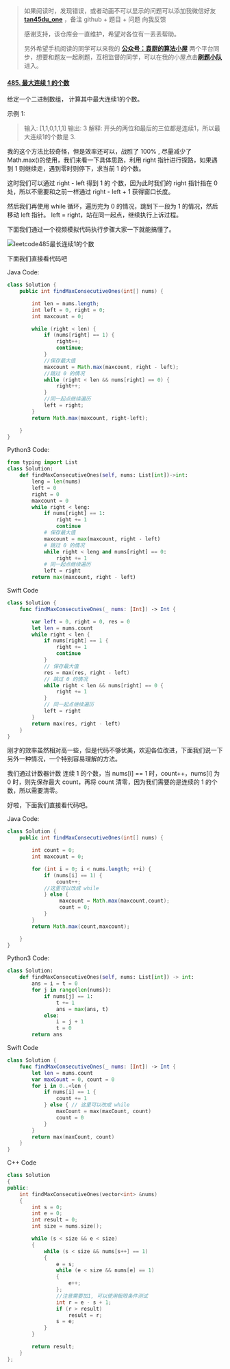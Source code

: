 > 如果阅读时，发现错误，或者动画不可以显示的问题可以添加我微信好友  **[tan45du_one](https://raw.githubusercontent.com/tan45du/tan45du.github.io/master/个人微信.15egrcgqd94w.jpg)** ，备注  github  + 题目 + 问题  向我反馈
>
> 感谢支持，该仓库会一直维护，希望对各位有一丢丢帮助。
>
> 另外希望手机阅读的同学可以来我的 <u>[**公众号：袁厨的算法小屋**](https://raw.githubusercontent.com/tan45du/test/master/微信图片_20210320152235.2pthdebvh1c0.png)</u> 两个平台同步，想要和题友一起刷题，互相监督的同学，可以在我的小屋点击<u>[**刷题小队**](https://raw.githubusercontent.com/tan45du/test/master/微信图片_20210320152235.2pthdebvh1c0.png)</u>进入。

#### [485. 最大连续 1 的个数](https://leetcode-cn.com/problems/max-consecutive-ones/)

给定一个二进制数组， 计算其中最大连续1的个数。

示例 1:

> 输入: [1,1,0,1,1,1]
> 输出: 3
> 解释: 开头的两位和最后的三位都是连续1，所以最大连续1的个数是 3.

我的这个方法比较奇怪，但是效率还可以，战胜了 100% , 尽量减少了 Math.max()的使用，我们来看一下具体思路，利用 right 指针进行探路，如果遇到 1 则继续走，遇到零时则停下，求当前 1 的个数。

这时我们可以通过 right - left 得到 1 的 个数，因为此时我们的 right 指针指在 0 处，所以不需要和之前一样通过 right - left + 1 获得窗口长度。

然后我们再使用 while 循环，遍历完为 0 的情况，跳到下一段为 1 的情况，然后移动 left 指针。 left = right，站在同一起点，继续执行上诉过程。

下面我们通过一个视频模拟代码执行步骤大家一下就能搞懂了。

 ![leetcode485最长连续1的个数](https://cdn.jsdelivr.net/gh/tan45du/test1@master/20210122/leetcode485最长连续1的个数.7avzcthkit80.gif)





下面我们直接看代码吧

Java Code:

```java
class Solution {
    public int findMaxConsecutiveOnes(int[] nums) {

        int len = nums.length;
        int left = 0, right = 0;
        int maxcount = 0;

        while (right < len) {
            if (nums[right] == 1) {
                right++;
                continue;
            }
            //保存最大值
            maxcount = Math.max(maxcount, right - left);
            //跳过 0 的情况
            while (right < len && nums[right] == 0) {
                right++;
            }
            //同一起点继续遍历
            left = right;
        }
        return Math.max(maxcount, right-left);

    }
}
```

Python3 Code:

```python
from typing import List
class Solution:
    def findMaxConsecutiveOnes(self, nums: List[int])->int:
        leng = len(nums)
        left = 0
        right = 0
        maxcount = 0
        while right < leng:
            if nums[right] == 1:
                right += 1
                continue
            # 保存最大值
            maxcount = max(maxcount, right - left)
            # 跳过 0 的情况
            while right < leng and nums[right] == 0:
                right += 1
            # 同一起点继续遍历
            left = right
        return max(maxcount, right - left)
```

Swift Code

```swift
class Solution {
    func findMaxConsecutiveOnes(_ nums: [Int]) -> Int {

        var left = 0, right = 0, res = 0
        let len = nums.count
        while right < len {
            if nums[right] == 1 {
                right += 1
                continue
            }
            // 保存最大值
            res = max(res, right - left)
            // 跳过 0 的情况
            while right < len && nums[right] == 0 {
                right += 1
            }
            // 同一起点继续遍历
            left = right
        }
        return max(res, right - left)
    }
}
```

刚才的效率虽然相对高一些，但是代码不够优美，欢迎各位改进，下面我们说一下另外一种情况，一个特别容易理解的方法。

我们通过计数器计数 连续 1 的个数，当 nums[i] == 1 时，count++，nums[i] 为 0 时，则先保存最大 count，再将 count 清零，因为我们需要的是连续的 1 的个数，所以需要清零。

好啦，下面我们直接看代码吧。

Java Code:

```java
class Solution {
    public int findMaxConsecutiveOnes(int[] nums) {

        int count = 0;
        int maxcount = 0;

        for (int i = 0; i < nums.length; ++i) {
            if (nums[i] == 1) {
                count++;
            //这里可以改成 while
            } else {
                 maxcount = Math.max(maxcount,count);
                 count = 0;
            }
        }
        return Math.max(count,maxcount);

    }
}
```

Python3 Code:


```py
class Solution:
    def findMaxConsecutiveOnes(self, nums: List[int]) -> int:
        ans = i = t = 0
        for j in range(len(nums)):
            if nums[j] == 1:
                t += 1
                ans = max(ans, t)
            else:
                i = j + 1
                t = 0
        return ans
```

Swift Code

```swift
class Solution {
    func findMaxConsecutiveOnes(_ nums: [Int]) -> Int {
        let len = nums.count
        var maxCount = 0, count = 0
        for i in 0..<len {
            if nums[i] == 1 {
                count += 1
            } else { // 这里可以改成 while
                maxCount = max(maxCount, count)
                count = 0
            }
        }
        return max(maxCount, count)
    }
}
```

C++ Code

```C++
class Solution
{
public:
    int findMaxConsecutiveOnes(vector<int> &nums)
    {
        int s = 0;
        int e = 0;
        int result = 0;
        int size = nums.size();

        while (s < size && e < size)
        {
            while (s < size && nums[s++] == 1)
            {
                e = s;
                while (e < size && nums[e] == 1)
                {
                    e++;
                };
                //注意需要加1, 可以使用极限条件测试
                int r = e - s + 1;
                if (r > result)
                    result = r;
                s = e;
            }
        }

        return result;
    }
};
```